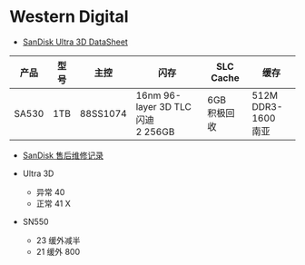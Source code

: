 # Western Digital

- [SanDisk Ultra 3D DataSheet](https://documents.westerndigital.com/content/dam/doc-library/en_us/assets/public/sandisk/product/internal-drives/ultra-3d-sata-iii-ssd/datasheet-ultra-3d-sata-iii-ssd.pdf)

| 产品  | 型号 | 主控     | 闪存                                 | SLC Cache       | 缓存                      |
| ----- | ---- | -------- | ------------------------------------ | --------------- | ------------------------- |
| SA530 | 1TB  | 88SS1074 | 16nm 96-layer 3D TLC 闪迪<br>2 256GB | 6GB<br>积极回收 | 512M<br>DDR3-1600<br>南亚 |

- [SanDisk 售后维修记录](https://www.chiphell.com/thread-2226017-1-1.html)
- Ultra 3D

  - 异常 40
  - 正常 41 X
- SN550
  - 23 缓外减半
  - 21 缓外 800

